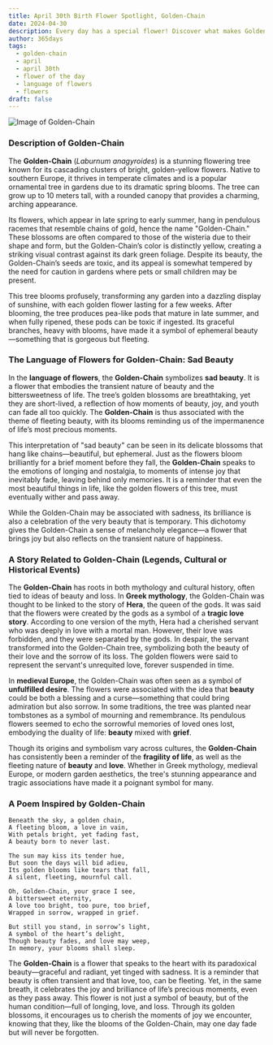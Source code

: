 ```yaml
---
title: April 30th Birth Flower Spotlight, Golden-Chain
date: 2024-04-30
description: Every day has a special flower! Discover what makes Golden-Chain unique as today’s birth flower and its symbolic meaning.
author: 365days
tags:
  - golden-chain
  - april
  - april 30th
  - flower of the day
  - language of flowers
  - flowers
draft: false
---
```


![Image of Golden-Chain](https://cdn.pixabay.com/photo/2022/01/03/18/41/weeping-golden-chain-6913355_640.jpg#center)


### Description of Golden-Chain

The **Golden-Chain** (_Laburnum anagyroides_) is a stunning flowering tree known for its cascading clusters of bright, golden-yellow flowers. Native to southern Europe, it thrives in temperate climates and is a popular ornamental tree in gardens due to its dramatic spring blooms. The tree can grow up to 10 meters tall, with a rounded canopy that provides a charming, arching appearance.

Its flowers, which appear in late spring to early summer, hang in pendulous racemes that resemble chains of gold, hence the name "Golden-Chain." These blossoms are often compared to those of the wisteria due to their shape and form, but the Golden-Chain’s color is distinctly yellow, creating a striking visual contrast against its dark green foliage. Despite its beauty, the Golden-Chain’s seeds are toxic, and its appeal is somewhat tempered by the need for caution in gardens where pets or small children may be present.

This tree blooms profusely, transforming any garden into a dazzling display of sunshine, with each golden flower lasting for a few weeks. After blooming, the tree produces pea-like pods that mature in late summer, and when fully ripened, these pods can be toxic if ingested. Its graceful branches, heavy with blooms, have made it a symbol of ephemeral beauty—something that is gorgeous but fleeting.

### The Language of Flowers for Golden-Chain: Sad Beauty

In the **language of flowers**, the **Golden-Chain** symbolizes **sad beauty**. It is a flower that embodies the transient nature of beauty and the bittersweetness of life. The tree’s golden blossoms are breathtaking, yet they are short-lived, a reflection of how moments of beauty, joy, and youth can fade all too quickly. The **Golden-Chain** is thus associated with the theme of fleeting beauty, with its blooms reminding us of the impermanence of life’s most precious moments.

This interpretation of "sad beauty" can be seen in its delicate blossoms that hang like chains—beautiful, but ephemeral. Just as the flowers bloom brilliantly for a brief moment before they fall, the **Golden-Chain** speaks to the emotions of longing and nostalgia, to moments of intense joy that inevitably fade, leaving behind only memories. It is a reminder that even the most beautiful things in life, like the golden flowers of this tree, must eventually wither and pass away.

While the Golden-Chain may be associated with sadness, its brilliance is also a celebration of the very beauty that is temporary. This dichotomy gives the Golden-Chain a sense of melancholy elegance—a flower that brings joy but also reflects on the transient nature of happiness.

### A Story Related to Golden-Chain (Legends, Cultural or Historical Events)

The **Golden-Chain** has roots in both mythology and cultural history, often tied to ideas of beauty and loss. In **Greek mythology**, the Golden-Chain was thought to be linked to the story of **Hera**, the queen of the gods. It was said that the flowers were created by the gods as a symbol of a **tragic love story**. According to one version of the myth, Hera had a cherished servant who was deeply in love with a mortal man. However, their love was forbidden, and they were separated by the gods. In despair, the servant transformed into the Golden-Chain tree, symbolizing both the beauty of their love and the sorrow of its loss. The golden flowers were said to represent the servant's unrequited love, forever suspended in time.

In **medieval Europe**, the Golden-Chain was often seen as a symbol of **unfulfilled desire**. The flowers were associated with the idea that **beauty** could be both a blessing and a curse—something that could bring admiration but also sorrow. In some traditions, the tree was planted near tombstones as a symbol of mourning and remembrance. Its pendulous flowers seemed to echo the sorrowful memories of loved ones lost, embodying the duality of life: **beauty** mixed with **grief**.

Though its origins and symbolism vary across cultures, the **Golden-Chain** has consistently been a reminder of the **fragility of life**, as well as the fleeting nature of **beauty** and **love**. Whether in Greek mythology, medieval Europe, or modern garden aesthetics, the tree's stunning appearance and tragic associations have made it a poignant symbol for many.

### A Poem Inspired by Golden-Chain

```
Beneath the sky, a golden chain,  
A fleeting bloom, a love in vain,  
With petals bright, yet fading fast,  
A beauty born to never last.  

The sun may kiss its tender hue,  
But soon the days will bid adieu,  
Its golden blooms like tears that fall,  
A silent, fleeting, mournful call.  

Oh, Golden-Chain, your grace I see,  
A bittersweet eternity,  
A love too bright, too pure, too brief,  
Wrapped in sorrow, wrapped in grief.  

But still you stand, in sorrow’s light,  
A symbol of the heart’s delight,  
Though beauty fades, and love may weep,  
In memory, your blooms shall sleep.  
```

The **Golden-Chain** is a flower that speaks to the heart with its paradoxical beauty—graceful and radiant, yet tinged with sadness. It is a reminder that beauty is often transient and that love, too, can be fleeting. Yet, in the same breath, it celebrates the joy and brilliance of life’s precious moments, even as they pass away. This flower is not just a symbol of beauty, but of the human condition—full of longing, love, and loss. Through its golden blossoms, it encourages us to cherish the moments of joy we encounter, knowing that they, like the blooms of the Golden-Chain, may one day fade but will never be forgotten.

